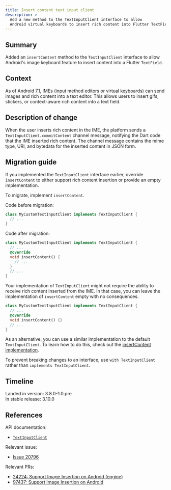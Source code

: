 ```yaml
---
title: Insert content text input client
description: >
  Add a new method to the TextInputClient interface to allow
  Android virtual keyboards to insert rich content into Flutter TextFields. 
---
```


## Summary

Added an `insertContent` method to the `TextInputClient` interface to
allow Android's image keyboard feature to
insert content into a Flutter `TextField`.

## Context

As of Android 7.1, IMEs (input method editors or virtual keyboards) can send
images and rich content into a text editor.
This allows users to insert gifs, stickers, or
context-aware rich content into a text field.

## Description of change

When the user inserts rich content in the IME, the platform
sends a `TextInputClient.commitContent` channel message,
notifying the Dart code that the IME inserted rich content.
The channel message contains the mime type, URI, and bytedata for
the inserted content in JSON form.

## Migration guide

If you implemented the `TextInputClient` interface earlier, override
`insertContent` to either support rich content insertion
or provide an empty implementation.

To migrate, implement `insertContent`.

Code before migration:

```dart
class MyCustomTextInputClient implements TextInputClient {
  // ...
}
```

Code after migration:

```dart
class MyCustomTextInputClient implements TextInputClient {
  // ...
  @override
  void insertContent() {
    // ...
  }
  // ...
}
```

Your implementation of `TextInputClient` might not require
the ability to receive rich content inserted from the IME.
In that case, you can leave the implementation of
`insertContent` empty with no consequences.

```dart
class MyCustomTextInputClient implements TextInputClient {
  // ...
  @override
  void insertContent() {}
  // ...
}
```

As an alternative, you can use a similar implementation to
the default `TextInputClient`.
To learn how to do this, check out the [insertContent implementation][].

To prevent breaking changes to an interface,
use `with TextInputClient` rather than `implements TextInputClient`.

[insertContent implementation]: {{site.api}}/flutter/services/TextInputClient/insertContent.html

## Timeline

Landed in version: 3.8.0-1.0.pre<br>
In stable release: 3.10.0

## References

API documentation:

* [`TextInputClient`]({{site.api}}/flutter/services/TextInputClient-class.html)

Relevant issue:

* [Issue 20796]({{site.repo.flutter}}/issues/20796)

Relevant PRs:

* [24224: Support Image Insertion on Android (engine)]({{site.repo.engine}}/pull/35619)
* [97437: Support Image Insertion on Android]({{site.repo.flutter}}/pull/110052)

